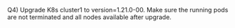 Q4) Upgrade K8s cluster1 to version=1.21.0-00. Make sure the running pods are not terminated and all nodes available after upgrade.

